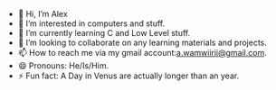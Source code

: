 - 👋 Hi, I’m Alex
- 👀 I’m interested in computers and stuff.
- 🌱 I’m currently learning C and Low Level stuff.
- 💞️ I’m looking to collaborate on any learning materials and projects.
- 📫 How to reach me via my gmail account:a.wamwiirii@gmail.com.
- 😄 Pronouns: He/Is/Him.
- ⚡ Fun fact: A Day in Venus are actually longer than an year.

<!---
wamwirii/wamwirii is a ✨ special ✨ repository because its `README.md` (this file) appears on your GitHub profile.
You can click the Preview link to take a look at your changes.
--->
